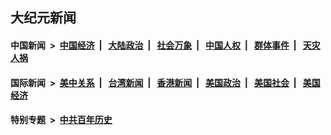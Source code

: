## 大纪元新闻

#### 中国新闻 &nbsp;>&nbsp; [中国经济](indexes/ncid283/README.md?03041645) &nbsp;| &nbsp; [大陆政治](indexes/ncid277/README.md?03041645) &nbsp;| &nbsp; [社会万象](indexes/ncid282/README.md?03041645) &nbsp;| &nbsp; [中国人权](indexes/ncid278/README.md?03041645) &nbsp;| &nbsp; [群体事件](indexes/ncid279/README.md?03041645) &nbsp;| &nbsp; [天灾人祸](indexes/ncid280/README.md?03041645)

#### 国际新闻 &nbsp;>&nbsp; [美中关系](indexes/nf1412576/README.md?03041645) &nbsp;| &nbsp; [台湾新闻](indexes/ncid1349361/README.md?03041645) &nbsp;| &nbsp; [香港新闻](indexes/ncid1349362/README.md?03041645) &nbsp;| &nbsp; [美国政治](indexes/ncid1078159/README.md?03041645) &nbsp;| &nbsp; [美国社会](indexes/ncid1078160/README.md?03041645) &nbsp;| &nbsp; [美国经济](indexes/ncid1078158/README.md?03041645)

#### 特别专题 &nbsp;>&nbsp; [中共百年历史](https://github.com/epoch-news/epoch-special/blob/master/README.md?03041645)  
